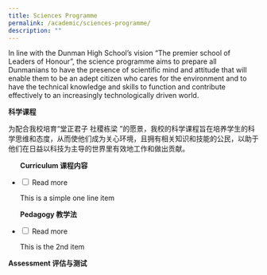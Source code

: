 ```yaml
---
title: Sciences Programme
permalink: /academic/sciences-programme/
description: ""
---
```

In line with the Dunman High School’s vision “The premier school of Leaders of Honour”, the science programme aims to prepare all Dunmanians to have the presence of scientific mind and attitude that will enable them to be an adept citizen who cares for the environment and to have the technical knowledge and skills to function and contribute effectively to an increasingly technologically driven world.

**科学课程**

为配合我校培育“堂正君子 社稷栋梁 ”的愿景，我校的科学课程旨在培养学生的科学思维和态度，从而使他们成为关心环境，且拥有相关知识和技能的公民，以助于他们在日益以科技为主导的世界里有效地工作和做出贡献。


<ul class="jekyllcodex_accordion">
<p><strong>Curriculum 课程内容</strong></p>	
  <li>
    <input type="checkbox" id="accordion1">
    <label for="accordion1">Read more</label>
    <div>
      <p>This is a simple one line item</p>
    </div>
	</li>  
<p><strong>Pedagogy 教学法</strong></p>
	 <li>
    <input type="checkbox" id="accordion2">
    <label for="accordion2">Read more</label>
    <div>
      <p>This is the 2nd item</p>
    </div>
	</li>  
	</ul>





<p><strong>Assessment 评估与测试</strong></p>